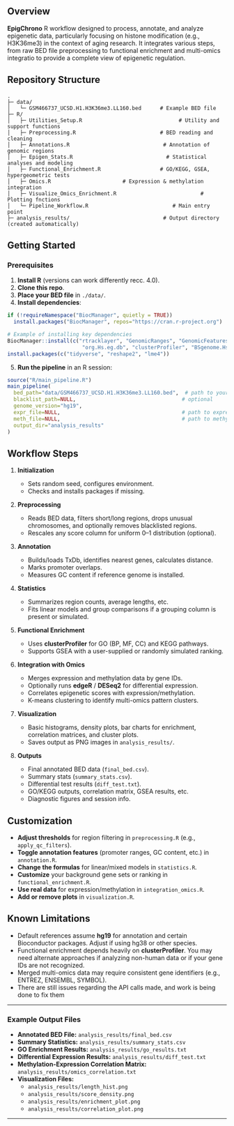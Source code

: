 ## Overview

**EpigChrono** R workflow designed to process, annotate, and analyze epigenetic data, particularly focusing on histone modification (e.g., H3K36me3) in the context of aging research. It integrates various steps, from raw BED file preprocessing to functional enrichment and multi-omics integratio to provide a complete view of epigenetic regulation.

## Repository Structure

```
.
├─ data/
│   └─ GSM466737_UCSD.H1.H3K36me3.LL160.bed      # Example BED file
├─ R/
│   ├─ Utilities_Setup.R                               # Utility and support functions
│   ├─ Preprocessing.R                           # BED reading and cleaning
│   ├─ Annotations.R                              # Annotation of genomic regions
│   ├─ Epigen_Stats.R                              # Statistical analyses and modeling
│   ├─ Functional_Enrichment.R                   # GO/KEGG, GSEA, hypergeometric tests
│   ├─ Omics.R                       # Expression & methylation integration
│   ├─ Visualize_Omics_Enrichment.R                           # Plotting fnctions
│   └─ Pipeline_Workflow.R                           # Main entry point
├─ analysis_results/                              # Output directory (created automatically)
```

## Getting Started

### Prerequisites

1. **Install R** (versions can work differently recc. 4.0).
2. **Clone this repo**.
3. **Place your BED file** in `./data/`.
4. **Install dependencies**:

```r
if (!requireNamespace("BiocManager", quietly = TRUE))
  install.packages("BiocManager", repos="https://cran.r-project.org")

# Example of installing key dependencies
BiocManager::install(c("rtracklayer", "GenomicRanges", "GenomicFeatures",
                        "org.Hs.eg.db", "clusterProfiler", "BSgenome.Hsapiens.UCSC.hg19"))
install.packages(c("tidyverse", "reshape2", "lme4"))
```

5. **Run the pipeline** in an R session:

```r
source("R/main_pipeline.R")
main_pipeline(
  bed_path="data/GSM466737_UCSD.H1.H3K36me3.LL160.bed",  # path to your BED file
  blacklist_path=NULL,                                  # optional
  genome_version="hg19",
  expr_file=NULL,                                       # path to expression data .csv
  meth_file=NULL,                                       # path to methylation data .csv
  output_dir="analysis_results"
)
```

## Workflow Steps

1. **Initialization**
   - Sets random seed, configures environment.
   - Checks and installs packages if missing.

2. **Preprocessing**
   - Reads BED data, filters short/long regions, drops unusual chromosomes, and optionally removes blacklisted regions.
   - Rescales any score column for uniform 0–1 distribution (optional).

3. **Annotation**
   - Builds/loads TxDb, identifies nearest genes, calculates distance.
   - Marks promoter overlaps.
   - Measures GC content if reference genome is installed.

4. **Statistics**
   - Summarizes region counts, average lengths, etc.
   - Fits linear models and group comparisons if a grouping column is present or simulated.

5. **Functional Enrichment**
   - Uses **clusterProfiler** for GO (BP, MF, CC) and KEGG pathways.
   - Supports GSEA with a user-supplied or randomly simulated ranking.

6. **Integration with Omics**
   - Merges expression and methylation data by gene IDs.
   - Optionally runs **edgeR** / **DESeq2** for differential expression.
   - Correlates epigenetic scores with expression/methylation.
   - K-means clustering to identify multi-omics pattern clusters.

7. **Visualization**
   - Basic histograms, density plots, bar charts for enrichment, correlation matrices, and cluster plots.
   - Saves output as PNG images in `analysis_results/`.

8. **Outputs**
   - Final annotated BED data (`final_bed.csv`).
   - Summary stats (`summary_stats.csv`).
   - Differential test results (`diff_test.txt`).
   - GO/KEGG outputs, correlation matrix, GSEA results, etc.
   - Diagnostic figures and session info.

## Customization

- **Adjust thresholds** for region filtering in `preprocessing.R` (e.g., `apply_qc_filters`).
- **Toggle annotation features** (promoter ranges, GC content, etc.) in `annotation.R`.
- **Change the formulas** for linear/mixed models in `statistics.R`.
- **Customize** your background gene sets or ranking in `functional_enrichment.R`.
- **Use real data** for expression/methylation in `integration_omics.R`.
- **Add or remove plots** in `visualization.R`.

## Known Limitations

- Default references assume **hg19** for annotation and certain Bioconductor packages. Adjust if using hg38 or other species.
- Functional enrichment depends heavily on **clusterProfiler**. You may need alternate approaches if analyzing non-human data or if your gene IDs are not recognized.
- Merged multi-omics data may require consistent gene identifiers (e.g., ENTREZ, ENSEMBL, SYMBOL).
- There are still issues regarding the API calls made, and work is being done to fix them
---

### Example Output Files

- **Annotated BED File:** `analysis_results/final_bed.csv`
- **Summary Statistics:** `analysis_results/summary_stats.csv`
- **GO Enrichment Results:** `analysis_results/go_results.txt`
- **Differential Expression Results:** `analysis_results/diff_test.txt`
- **Methylation-Expression Correlation Matrix:** `analysis_results/omics_correlation.txt`
- **Visualization Files:**
  - `analysis_results/length_hist.png`
  - `analysis_results/score_density.png`
  - `analysis_results/enrichment_plot.png`
  - `analysis_results/correlation_plot.png`

---

